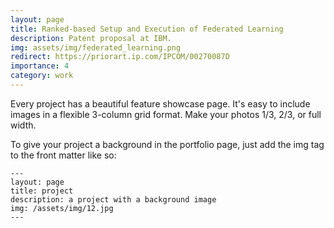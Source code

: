 ```yaml
---
layout: page
title: Ranked-based Setup and Execution of Federated Learning
description: Patent proposal at IBM.
img: assets/img/federated_learning.png
redirect: https://priorart.ip.com/IPCOM/00270087D
importance: 4
category: work
---
```


Every project has a beautiful feature showcase page.
It's easy to include images in a flexible 3-column grid format.
Make your photos 1/3, 2/3, or full width.

To give your project a background in the portfolio page, just add the img tag to the front matter like so:

    ---
    layout: page
    title: project
    description: a project with a background image
    img: /assets/img/12.jpg
    ---
